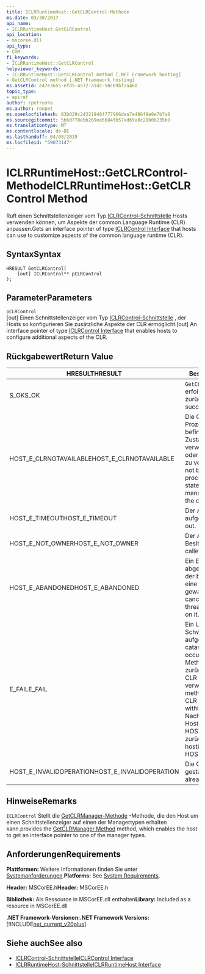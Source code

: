 ```yaml
---
title: ICLRRuntimeHost::GetCLRControl-Methode
ms.date: 03/30/2017
api_name:
- ICLRRuntimeHost.GetCLRControl
api_location:
- mscoree.dll
api_type:
- COM
f1_keywords:
- ICLRRuntimeHost::GetCLRControl
helpviewer_keywords:
- ICLRRuntimeHost::GetCLRControl method [.NET Framework hosting]
- GetCLRControl method [.NET Framework hosting]
ms.assetid: e47e3655-efd5-4572-a1dc-50c69bf2a468
topic_type:
- apiref
author: rpetrusha
ms.author: ronpet
ms.openlocfilehash: 83b029c24321946f777966daa7a486f9e8e7b7a8
ms.sourcegitcommit: 5b6d778ebb269ee6684fb57ad69a8c28b06235b9
ms.translationtype: MT
ms.contentlocale: de-DE
ms.lasthandoff: 04/08/2019
ms.locfileid: "59073147"
---
```

# <a name="iclrruntimehostgetclrcontrol-method"></a><span data-ttu-id="5d23d-102">ICLRRuntimeHost::GetCLRControl-Methode</span><span class="sxs-lookup"><span data-stu-id="5d23d-102">ICLRRuntimeHost::GetCLRControl Method</span></span>
<span data-ttu-id="5d23d-103">Ruft einen Schnittstellenzeiger vom Typ [ICLRControl-Schnittstelle](../../../../docs/framework/unmanaged-api/hosting/iclrcontrol-interface.md) Hosts verwenden können, um Aspekte der common Language Runtime (CLR) anpassen.</span><span class="sxs-lookup"><span data-stu-id="5d23d-103">Gets an interface pointer of type [ICLRControl Interface](../../../../docs/framework/unmanaged-api/hosting/iclrcontrol-interface.md) that hosts can use to customize aspects of the common language runtime (CLR).</span></span>  
  
## <a name="syntax"></a><span data-ttu-id="5d23d-104">Syntax</span><span class="sxs-lookup"><span data-stu-id="5d23d-104">Syntax</span></span>  
  
```  
HRESULT GetCLRControl(  
    [out] ICLRControl** pCLRControl  
);  
```  
  
## <a name="parameters"></a><span data-ttu-id="5d23d-105">Parameter</span><span class="sxs-lookup"><span data-stu-id="5d23d-105">Parameters</span></span>  
 `pCLRControl`  
 <span data-ttu-id="5d23d-106">[out] Einen Schnittstellenzeiger vom Typ [ICLRControl-Schnittstelle](../../../../docs/framework/unmanaged-api/hosting/iclrcontrol-interface.md) , der Hosts so konfigurieren Sie zusätzliche Aspekte der CLR ermöglicht.</span><span class="sxs-lookup"><span data-stu-id="5d23d-106">[out] An interface pointer of type [ICLRControl Interface](../../../../docs/framework/unmanaged-api/hosting/iclrcontrol-interface.md) that enables hosts to configure additional aspects of the CLR.</span></span>  
  
## <a name="return-value"></a><span data-ttu-id="5d23d-107">Rückgabewert</span><span class="sxs-lookup"><span data-stu-id="5d23d-107">Return Value</span></span>  
  
|<span data-ttu-id="5d23d-108">HRESULT</span><span class="sxs-lookup"><span data-stu-id="5d23d-108">HRESULT</span></span>|<span data-ttu-id="5d23d-109">Beschreibung</span><span class="sxs-lookup"><span data-stu-id="5d23d-109">Description</span></span>|  
|-------------|-----------------|  
|<span data-ttu-id="5d23d-110">S_OK</span><span class="sxs-lookup"><span data-stu-id="5d23d-110">S_OK</span></span>|`GetCLRControl` <span data-ttu-id="5d23d-111">wurde erfolgreich zurückgegeben.</span><span class="sxs-lookup"><span data-stu-id="5d23d-111">returned successfully.</span></span>|  
|<span data-ttu-id="5d23d-112">HOST_E_CLRNOTAVAILABLE</span><span class="sxs-lookup"><span data-stu-id="5d23d-112">HOST_E_CLRNOTAVAILABLE</span></span>|<span data-ttu-id="5d23d-113">Die CLR wurde nicht in einen Prozess geladen und befindet sich in einem Zustand, in dem nicht verwalteten Code ausführen oder den Aufruf erfolgreich zu verarbeiten.</span><span class="sxs-lookup"><span data-stu-id="5d23d-113">The CLR has not been loaded into a process, or the CLR is in a state in which it cannot run managed code or process the call successfully.</span></span>|  
|<span data-ttu-id="5d23d-114">HOST_E_TIMEOUT</span><span class="sxs-lookup"><span data-stu-id="5d23d-114">HOST_E_TIMEOUT</span></span>|<span data-ttu-id="5d23d-115">Der Aufruf ist ein Timeout aufgetreten.</span><span class="sxs-lookup"><span data-stu-id="5d23d-115">The call timed out.</span></span>|  
|<span data-ttu-id="5d23d-116">HOST_E_NOT_OWNER</span><span class="sxs-lookup"><span data-stu-id="5d23d-116">HOST_E_NOT_OWNER</span></span>|<span data-ttu-id="5d23d-117">Der Aufrufer ist nicht Besitzer der Sperre.</span><span class="sxs-lookup"><span data-stu-id="5d23d-117">The caller does not own the lock.</span></span>|  
|<span data-ttu-id="5d23d-118">HOST_E_ABANDONED</span><span class="sxs-lookup"><span data-stu-id="5d23d-118">HOST_E_ABANDONED</span></span>|<span data-ttu-id="5d23d-119">Ein Ereignis wurde abgebrochen, während sich der blockierte Thread oder eine Fiber darauf gewartet.</span><span class="sxs-lookup"><span data-stu-id="5d23d-119">An event was canceled while a blocked thread or fiber was waiting on it.</span></span>|  
|<span data-ttu-id="5d23d-120">E_FAIL</span><span class="sxs-lookup"><span data-stu-id="5d23d-120">E_FAIL</span></span>|<span data-ttu-id="5d23d-121">Ein Unbekannter Schwerwiegender Fehler ist aufgetreten.</span><span class="sxs-lookup"><span data-stu-id="5d23d-121">An unknown catastrophic failure occurred.</span></span> <span data-ttu-id="5d23d-122">Wenn eine Methode E_FAIL zurückgegeben wird, ist die CLR nicht mehr im Prozess verwendet werden.</span><span class="sxs-lookup"><span data-stu-id="5d23d-122">If a method returns E_FAIL, the CLR is no longer usable within the process.</span></span> <span data-ttu-id="5d23d-123">Nachfolgende Aufrufe zum Hosten der Methoden HOST_E_CLRNOTAVAILABLE zurück.</span><span class="sxs-lookup"><span data-stu-id="5d23d-123">Subsequent calls to hosting methods return HOST_E_CLRNOTAVAILABLE.</span></span>|  
|<span data-ttu-id="5d23d-124">HOST_E_INVALIDOPERATION</span><span class="sxs-lookup"><span data-stu-id="5d23d-124">HOST_E_INVALIDOPERATION</span></span>|<span data-ttu-id="5d23d-125">Die CLR wurde bereits gestartet.</span><span class="sxs-lookup"><span data-stu-id="5d23d-125">The CLR has already started.</span></span>|  
  
## <a name="remarks"></a><span data-ttu-id="5d23d-126">Hinweise</span><span class="sxs-lookup"><span data-stu-id="5d23d-126">Remarks</span></span>  
 `ICLRControl` <span data-ttu-id="5d23d-127">Stellt die [GetCLRManager-Methode](../../../../docs/framework/unmanaged-api/hosting/iclrcontrol-getclrmanager-method.md) -Methode, die den Host um einen Schnittstellenzeiger auf einen der Managertypen erhalten kann.</span><span class="sxs-lookup"><span data-stu-id="5d23d-127">provides the [GetCLRManager Method](../../../../docs/framework/unmanaged-api/hosting/iclrcontrol-getclrmanager-method.md) method, which enables the host to get an interface pointer to one of the manager types.</span></span>  
  
## <a name="requirements"></a><span data-ttu-id="5d23d-128">Anforderungen</span><span class="sxs-lookup"><span data-stu-id="5d23d-128">Requirements</span></span>  
 <span data-ttu-id="5d23d-129">**Plattformen:** Weitere Informationen finden Sie unter [Systemanforderungen](../../../../docs/framework/get-started/system-requirements.md).</span><span class="sxs-lookup"><span data-stu-id="5d23d-129">**Platforms:** See [System Requirements](../../../../docs/framework/get-started/system-requirements.md).</span></span>  
  
 <span data-ttu-id="5d23d-130">**Header:** MSCorEE.h</span><span class="sxs-lookup"><span data-stu-id="5d23d-130">**Header:** MSCorEE.h</span></span>  
  
 <span data-ttu-id="5d23d-131">**Bibliothek:** Als Ressource in MSCorEE.dll enthalten</span><span class="sxs-lookup"><span data-stu-id="5d23d-131">**Library:** Included as a resource in MSCorEE.dll</span></span>  
  
 **<span data-ttu-id="5d23d-132">.NET Framework-Versionen:</span><span class="sxs-lookup"><span data-stu-id="5d23d-132">.NET Framework Versions:</span></span>** [!INCLUDE[net_current_v20plus](../../../../includes/net-current-v20plus-md.md)]  
  
## <a name="see-also"></a><span data-ttu-id="5d23d-133">Siehe auch</span><span class="sxs-lookup"><span data-stu-id="5d23d-133">See also</span></span>

- [<span data-ttu-id="5d23d-134">ICLRControl-Schnittstelle</span><span class="sxs-lookup"><span data-stu-id="5d23d-134">ICLRControl Interface</span></span>](../../../../docs/framework/unmanaged-api/hosting/iclrcontrol-interface.md)
- [<span data-ttu-id="5d23d-135">ICLRRuntimeHost-Schnittstelle</span><span class="sxs-lookup"><span data-stu-id="5d23d-135">ICLRRuntimeHost Interface</span></span>](../../../../docs/framework/unmanaged-api/hosting/iclrruntimehost-interface.md)
